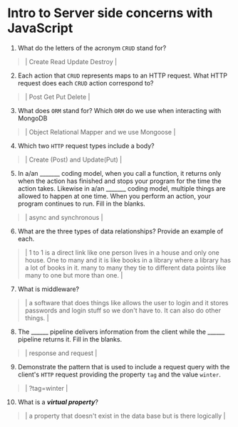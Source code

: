 # Intro to Server side concerns with JavaScript
01. What do the letters of the acronym `CRUD` stand for?

  > | Create Read Update Destroy |

02. Each action that `CRUD` represents maps to an HTTP request. What HTTP request does each `CRUD` action correspond to?

  > | Post Get Put Delete |

03. What does `ORM` stand for? Which `ORM` do we use when interacting with MongoDB

  > | Object Relational Mapper and we use Mongoose  |

04. Which two `HTTP` request types include a body?

  > | Create (Post) and Update(Put) |

05. In a/an _______ coding model, when you call a function, it returns only when the action has finished and stops your program for the time the action takes. Likewise in a/an _______ coding model, multiple things are allowed to happen at one time. When you perform an action, your program continues to run.  Fill in the blanks.

  > | async and synchronous   |

06. What are the three types of data relationships? Provide an example of each.

  > | 
  1 to 1 is a direct link like one person lives in a house and only one house. 
  One to many and it is like books in a library where a library has a lot of books in it.
  many to many they tie to different data points like many to one but more than one.  |

07. What is middleware?

  > | a software that does things like allows the user to login and it stores passwords and login stuff so we don't have to. It can also do other things. |

08. The ______ pipeline delivers information from the client while the ______ pipeline returns it. Fill in the blanks. 

  > | response and request |

09. Demonstrate the pattern that is used to include a request query with the client's `HTTP` request providing the property `tag` and the value `winter`.

  > | ?tag=winter |

10. What is a ***virtual property***?

  > | a property that doesn't exist in the data base but is there logically  |
